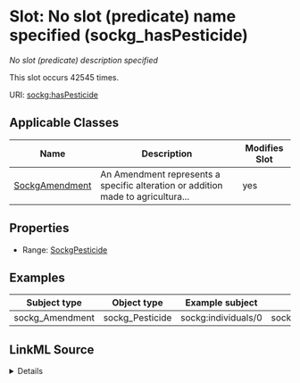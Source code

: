 

# Slot: No slot (predicate) name specified (sockg_hasPesticide)


_No slot (predicate) description specified_






This slot occurs 42545 times.


URI: [sockg:hasPesticide](https://idir.uta.edu/sockg-ontology/docs/hasPesticide)



<!-- no inheritance hierarchy -->





## Applicable Classes

| Name | Description | Modifies Slot |
| --- | --- | --- |
| [SockgAmendment](../classes/SockgAmendment.md) | An Amendment represents a specific alteration or addition made to agricultura... |  yes  |







## Properties

* Range: [SockgPesticide](../classes/SockgPesticide.md)






## Examples

| Subject type | Object type | Example subject | Example object | Occurrences |
| --- | --- | --- | --- | --- |
| sockg_Amendment | sockg_Pesticide | sockg:individuals/0 | sockg:individuals/203632 | 42545 |




## LinkML Source

<details>

```yaml
name: sockg_hasPesticide
annotations:
  count:
    tag: count
    value: 42545
description: No slot (predicate) description specified
title: No slot (predicate) name specified
examples:
- object:
    example_object: sockg:individuals/203632
    example_object_type: sockg_Pesticide
    example_predicate: sockg:hasPesticide
    example_subject: sockg:individuals/0
    example_subject_type: sockg_Amendment
from_schema: soc-kg
rank: 1000
domain: sockg_Amendment
slot_uri: sockg:hasPesticide
alias: sockg_hasPesticide
domain_of:
- sockg_Amendment
range: sockg_Pesticide

```
</details>